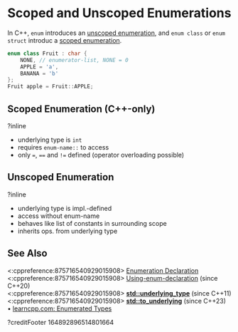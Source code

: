 # Scoped and Unscoped Enumerations

In C++, `enum` introduces an
[unscoped enumeration](https://en.cppreference.com/w/cpp/language/enum#Unscoped_enumerations),
and `enum class` or `enum struct` introduc a
[scoped enumeration](https://en.cppreference.com/w/cpp/language/enum#Scoped_enumerations).
```cpp
enum class Fruit : char {
    NONE, // enumerator-list, NONE = 0
    APPLE = 'a',
    BANANA = 'b'
};
Fruit apple = Fruit::APPLE;
```

## Scoped Enumeration (C++-only)
?inline
- underlying type is `int`
- requires `enum-name::` to access
- only `=`, `==` and `!=` defined (operator overloading possible)

## Unscoped Enumeration
?inline
- underlying type is impl.-defined
- access without enum-name
- behaves like list of constants in surrounding scope
- inherits ops. from underlying type

## See Also
<:cppreference:875716540929015908>
[Enumeration Declaration](https://en.cppreference.com/w/cpp/language/enum)  
<:cppreference:875716540929015908>
[Using-enum-declaration](https://en.cppreference.com/w/cpp/language/enum#Using-enum-declaration) (since C++20)  
<:cppreference:875716540929015908>
**[std::underlying_type](https://en.cppreference.com/w/cpp/types/underlying_type)** (since C++11)  
<:cppreference:875716540929015908>
**[std::to_underlying](https://en.cppreference.com/w/cpp/utility/to_underlying)** (since C++23)  
• [learncpp.com: Enumerated Types](https://www.learncpp.com/cpp-tutorial/enumerated-types/)

?creditFooter 164892896514801664